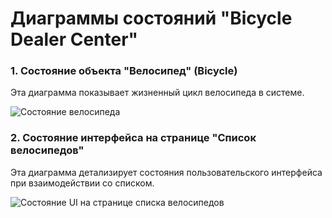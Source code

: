 # Диаграммы состояний "Bicycle Dealer Center"

### 1. Состояние объекта "Велосипед" (Bicycle)

Эта диаграмма показывает жизненный цикл велосипеда в системе.

![Состояние велосипеда](https://www.plantuml.com/plantuml/svg/XP51QeD04CVV-HLGjL9op4aiA2eBY_pA1_bVbI57N8EAN-c6j8J-cOqgXpA3r4lI8K3tKj9K5_M-gG6h12z66P1gS-j6rY8B2WlS3Lq9Gz_3s-g7g9F8P8kX-2VlyoYyQ35N_JbM8V_2X3K-p5l4Q-j5lWlM8A5_F5h2R_sQkV9p_b_gL1m00)

### 2. Состояние интерфейса на странице "Список велосипедов"

Эта диаграмма детализирует состояния пользовательского интерфейса при взаимодействии со списком.

![Состояние UI на странице списка велосипедов](https://www.plantuml.com/plantuml/svg/ZPPDRT8n4CVV-HMgSCdbuDEvT96nBSt4JWkYx2d75L-mQAdgZ_42sYF2j4A2s5n894S3yHn676jB5B6zY_QYfHAbGjgYn7f1J9d_3-g2gKjN5m8gX-1VlqGj-N4P_FfW9B_3XfE-g_Nl_JbN6R_G4h_sQiN9p_b_0f1m00)